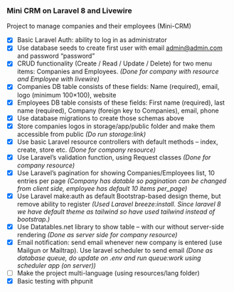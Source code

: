 ### Mini CRM on Laravel 8 and Livewire

Project to manage companies and their employees (Mini-CRM)
- [X] Basic Laravel Auth: ability to log in as administrator
- [x] Use database seeds to create first user with email admin@admin.com and password
“password”
- [X] CRUD functionality (Create / Read / Update / Delete) for two menu items: Companies
and Employees. *(Done for company with resource and Employee with livewire)*
- [X] Companies DB table consists of these fields: Name (required), email, logo (minimum
100×100), website
- [X] Employees DB table consists of these fields: First name (required), last name
(required), Company (foreign key to Companies), email, phone
- [X] Use database migrations to create those schemas above
- [X] Store companies logos in storage/app/public folder and make them accessible from
public *(Do run storage:link)*
- [x] Use basic Laravel resource controllers with default methods – index, create, store etc. *(Done for company resource)*
- [x] Use Laravel’s validation function, using Request classes *(Done for company resource)*
- [X] Use Laravel’s pagination for showing Companies/Employees list, 10 entries per page *(Company has datable so pagination can be changed from client side, employee has default 10 items per_page)*
- [x] Use Laravel make:auth as default Bootstrap-based design theme, but remove ability to
register *(Used Laravel breeze:install. Since laravel 8 we have default theme as tailwind so have used tailwind instead of bootstrap.)*
- [X] Use Datatables.net library to show table – with our without server-side rendering *(Done as server side for company resource)*
- [X] Email notification: send email whenever new company is entered (use Mailgun or Mailtrap). Use laravel scheduler to send email *(Done as database queue, do update on .env and run queue:work using scheduler app (on server))*
- [ ] Make the project multi-language (using resources/lang folder)
- [X] Basic testing with phpunit